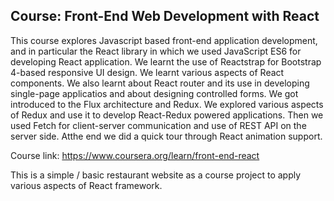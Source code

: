 ## Course: Front-End Web Development with React

This course explores Javascript based front-end application development, and in particular the React library in which we used JavaScript ES6 for developing React application. We learnt the use of Reactstrap for Bootstrap 4-based responsive UI design. We learnt various aspects of React components. We also learnt about React router and its use in developing single-page applicatios and about designing controlled forms. We got introduced to the Flux architecture and Redux. We explored various aspects of Redux and use it to develop React-Redux powered applications. Then we used Fetch for client-server communication and use of REST API on the server side. Atthe end we did a quick tour through React animation support.

Course link: https://www.coursera.org/learn/front-end-react


This is a simple / basic restaurant website as a course project to apply various aspects of React framework.
